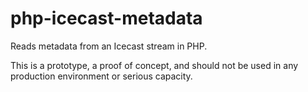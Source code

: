 # php-icecast-metadata
Reads metadata from an Icecast stream in PHP.

This is a prototype, a proof of concept, and should not be used in any production environment or serious capacity.